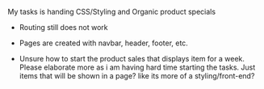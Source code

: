 My tasks is handing CSS/Styling and Organic product specials

- Routing still does not work
- Pages are created with navbar, header, footer, etc.

- Unsure how to start the product sales that displays item for a week.
Please elaborate more as i am having hard time starting the tasks.
Just items that will be shown in a page? like its more of a styling/front-end?
